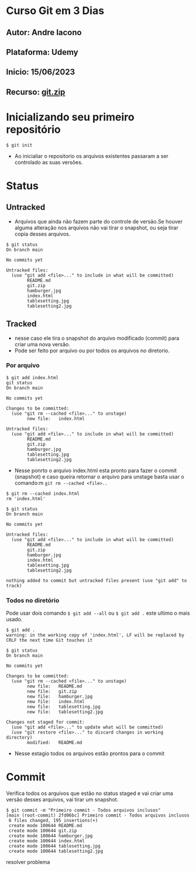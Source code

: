 # Curso Git em 3 Dias
## Autor: Andre Iacono
## Plataforma: Udemy
## Inicio: 15/06/2023
## Recurso: [git.zip](git.zip)

# Inicializando seu primeiro repositório
```
$ git init
```
* Ao inicialiar o repositorio os arquivos existentes passaram a ser controlado as suas versões.

# Status
## Untracked
* Arquivos que ainda não fazem parte do controle de versão.Se houver alguma alteração nos arquivos não vai tirar o snapshot, ou seja tirar copia desses arquivos.

```
$ git status
On branch main

No commits yet

Untracked files:
  (use "git add <file>..." to include in what will be committed)
        README.md
        git.zip
        hamburger.jpg
        index.html
        tablesetting.jpg
        tablesetting2.jpg

```

## Tracked
* nesse caso ele tira o snapshot do arquivo modificado (commit) para criar uma nova versão.
* Pode ser feito por arquivo ou por todos os arquivos no diretorio.

### Por arquivo
```
$ git add index.html
git status
On branch main

No commits yet

Changes to be committed:
  (use "git rm --cached <file>..." to unstage)
        new file:   index.html

Untracked files:
  (use "git add <file>..." to include in what will be committed)
        README.md
        git.zip
        hamburger.jpg
        tablesetting.jpg
        tablesetting2.jpg

```
* Nesse ponrto o arquivo index.html esta pronto para fazer o commit (snapshot) e caso queira retornar o arquivo para unstage basta usar o comando:m `git rm --cached <file>..`

```
$ git rm --cached index.html
rm 'index.html'
```
```
$ git status
On branch main

No commits yet

Untracked files:
  (use "git add <file>..." to include in what will be committed)
        README.md
        git.zip
        hamburger.jpg
        index.html
        tablesetting.jpg
        tablesetting2.jpg

nothing added to commit but untracked files present (use "git add" to track)

```

### Todos no diretório

Pode usar dois comando `$ git add --all` ou `$ git add .` este ultimo o mais usado.

```
$ git add .
warning: in the working copy of 'index.html', LF will be replaced by CRLF the next time Git touches it
```

```
$ git status
On branch main

No commits yet

Changes to be committed:
  (use "git rm --cached <file>..." to unstage)
        new file:   README.md
        new file:   git.zip
        new file:   hamburger.jpg
        new file:   index.html
        new file:   tablesetting.jpg
        new file:   tablesetting2.jpg

Changes not staged for commit:
  (use "git add <file>..." to update what will be committed)
  (use "git restore <file>..." to discard changes in working directory)
        modified:   README.md

```
* Nesse estagio todos os arquivos estão prontos para o commit

# Commit

Verifica todos os arquivos que estão no status staged e vai criar uma versão desses arquivos, vai tirar um snapshot.

```
$ git commit -m "Primeiro commit - Todos arquivos inclusos"
[main (root-commit) 2fd06bc] Primeiro commit - Todos arquivos inclusos
 6 files changed, 195 insertions(+)
 create mode 100644 README.md
 create mode 100644 git.zip
 create mode 100644 hamburger.jpg
 create mode 100644 index.html
 create mode 100644 tablesetting.jpg
 create mode 100644 tablesetting2.jpg
```
resolver problema
```

```
